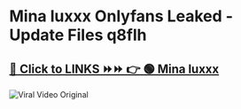 
 # Mina luxxx Onlyfans Leaked - Update Files q8flh

## <h2><a href="https://clipsfans.com/Mina_luxxx&ref=git">🔗 Click to LINKS ⏩⏩ 👉 🟢 Mina luxxx </a></h2>

<a href="https://clipsfans.com/Mina_luxxx&ref=git" rel="nofollow" data-target="animated-image.originalLink"><img src="https://i.ibb.co.com/xMMVF88/686577567.gif" alt="Viral Video Original" style="max-width: 100%; display: inline-block;" data-target="animated-image.originalImage"></a>


